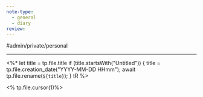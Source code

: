 ```yaml
---
note-type:
  - general
  - diary
review:
---
```


#admin/private/personal 

---

<%*
  let title = tp.file.title
  if (title.startsWith("Untitled")) {
	title = tp.file.creation_date("YYYY-MM-DD HHmm");
	await tp.file.rename(`${title}`);
  }
  tR
%>


<% tp.file.cursor(1)%>